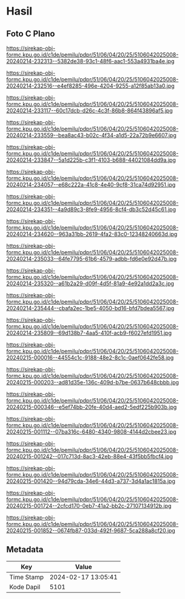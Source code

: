# Hasil

## Foto C Plano

https://sirekap-obj-formc.kpu.go.id/c1de/pemilu/pdpr/51/06/04/20/25/5106042025008-20240214-232313--5382de38-93c1-48f6-aac1-553a4931ba4e.jpg

https://sirekap-obj-formc.kpu.go.id/c1de/pemilu/pdpr/51/06/04/20/25/5106042025008-20240214-232516--e4ef8285-496e-4204-9255-a12f85ab13a0.jpg

https://sirekap-obj-formc.kpu.go.id/c1de/pemilu/pdpr/51/06/04/20/25/5106042025008-20240214-233117--60c17dcb-d26c-4c3f-86b8-864f43896af5.jpg

https://sirekap-obj-formc.kpu.go.id/c1de/pemilu/pdpr/51/06/04/20/25/5106042025008-20240214-233559--bea8ac43-b02c-4f34-a1d5-22a72b9e6607.jpg

https://sirekap-obj-formc.kpu.go.id/c1de/pemilu/pdpr/51/06/04/20/25/5106042025008-20240214-233847--5a1d225b-c3f1-4103-b688-44021084dd9a.jpg

https://sirekap-obj-formc.kpu.go.id/c1de/pemilu/pdpr/51/06/04/20/25/5106042025008-20240214-234057--e68c222a-41c8-4e40-9cf8-31ca74d92951.jpg

https://sirekap-obj-formc.kpu.go.id/c1de/pemilu/pdpr/51/06/04/20/25/5106042025008-20240214-234351--4a9d89c3-8fe9-4956-8cf4-db3c52d45c61.jpg

https://sirekap-obj-formc.kpu.go.id/c1de/pemilu/pdpr/51/06/04/20/25/5106042025008-20240214-234620--963a31bb-2619-4fa2-83c0-12348240663d.jpg

https://sirekap-obj-formc.kpu.go.id/c1de/pemilu/pdpr/51/06/04/20/25/5106042025008-20240214-235033--64fe7795-61b6-4579-adbb-fd6e0e92d47b.jpg

https://sirekap-obj-formc.kpu.go.id/c1de/pemilu/pdpr/51/06/04/20/25/5106042025008-20240214-235320--a61b2a29-d09f-4d5f-81a9-4e92a1dd2a3c.jpg

https://sirekap-obj-formc.kpu.go.id/c1de/pemilu/pdpr/51/06/04/20/25/5106042025008-20240214-235444--cbafa2ec-1be5-4050-bd16-bfd7bdea5567.jpg

https://sirekap-obj-formc.kpu.go.id/c1de/pemilu/pdpr/51/06/04/20/25/5106042025008-20240214-235809--69d138b7-4aa5-410f-acb9-f6027efd1951.jpg

https://sirekap-obj-formc.kpu.go.id/c1de/pemilu/pdpr/51/06/04/20/25/5106042025008-20240215-000016--44554c1c-9188-48e2-8c1c-0aef0642fe58.jpg

https://sirekap-obj-formc.kpu.go.id/c1de/pemilu/pdpr/51/06/04/20/25/5106042025008-20240215-000203--ad81d35e-136c-409d-b7be-0637b648cbbb.jpg

https://sirekap-obj-formc.kpu.go.id/c1de/pemilu/pdpr/51/06/04/20/25/5106042025008-20240215-000346--e5ef74bb-20fe-40d4-aed2-5edf225b903b.jpg

https://sirekap-obj-formc.kpu.go.id/c1de/pemilu/pdpr/51/06/04/20/25/5106042025008-20240215-001112--07ba316c-6480-4340-9808-4144d2cbee23.jpg

https://sirekap-obj-formc.kpu.go.id/c1de/pemilu/pdpr/51/06/04/20/25/5106042025008-20240215-001242--017c713d-8ac3-42eb-88e4-43f5bb5fbcf4.jpg

https://sirekap-obj-formc.kpu.go.id/c1de/pemilu/pdpr/51/06/04/20/25/5106042025008-20240215-001420--94d79cda-34e6-44d3-a737-3d4a1ac1815a.jpg

https://sirekap-obj-formc.kpu.go.id/c1de/pemilu/pdpr/51/06/04/20/25/5106042025008-20240215-001724--2cfcd170-0eb7-41a2-bb2c-27107134912b.jpg

https://sirekap-obj-formc.kpu.go.id/c1de/pemilu/pdpr/51/06/04/20/25/5106042025008-20240215-001852--0674fb87-033d-492f-9687-5ca288a8cf20.jpg


## Metadata

| Key        | Value               |
| ---------- | ------------------- |
| Time Stamp | 2024-02-17 13:05:41 |
| Kode Dapil | 5101                |



